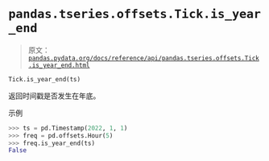 # `pandas.tseries.offsets.Tick.is_year_end`

> 原文：[`pandas.pydata.org/docs/reference/api/pandas.tseries.offsets.Tick.is_year_end.html`](https://pandas.pydata.org/docs/reference/api/pandas.tseries.offsets.Tick.is_year_end.html)

```py
Tick.is_year_end(ts)
```

返回时间戳是否发生在年底。

示例

```py
>>> ts = pd.Timestamp(2022, 1, 1)
>>> freq = pd.offsets.Hour(5)
>>> freq.is_year_end(ts)
False 
```
